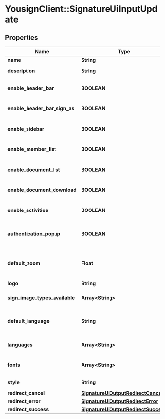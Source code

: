 # YousignClient::SignatureUiInputUpdate

## Properties
Name | Type | Description | Notes
------------ | ------------- | ------------- | -------------
**name** | **String** | Resource&#39;s name | 
**description** | **String** | Signature UI&#39;s description | [optional] 
**enable_header_bar** | **BOOLEAN** | Toggle header bar of the app view | [optional] [default to true]
**enable_header_bar_sign_as** | **BOOLEAN** | Toggle \&quot;Sign as\&quot; band on the top of the app view | [optional] [default to true]
**enable_sidebar** | **BOOLEAN** | Toggle sidebar of the app view | [optional] [default to true]
**enable_member_list** | **BOOLEAN** | Toggle list of members in the procedure | [optional] [default to true]
**enable_document_list** | **BOOLEAN** | Toggle list of documents in the procedure | [optional] [default to true]
**enable_document_download** | **BOOLEAN** | Toggle downloads buttons for documents | [optional] [default to true]
**enable_activities** | **BOOLEAN** | Toggle activity feed | [optional] [default to true]
**authentication_popup** | **BOOLEAN** | True for use a popup for enter the SMS code, false for use a fullscreen view. | [optional] [default to false]
**default_zoom** | **Float** | Default zoom of the pdf viewer. Default is the adapted to the resolution of your screen. | [optional] 
**logo** | **String** | Base64 of your logo | [optional] 
**sign_image_types_available** | **Array&lt;String&gt;** | Allow sign images types available for signature. | [optional] 
**default_language** | **String** | Default language of the view. Must be in \&quot;languages\&quot; field. | [optional] 
**languages** | **Array&lt;String&gt;** | Array of allowed languages, use country code | [optional] 
**fonts** | **Array&lt;String&gt;** | List of fonts to load on the view. (Loaded via google fonts) | [optional] 
**style** | **String** | CSS for customize the view | [optional] 
**redirect_cancel** | [**SignatureUiOutputRedirectCancel**](SignatureUiOutputRedirectCancel.md) |  | [optional] 
**redirect_error** | [**SignatureUiOutputRedirectError**](SignatureUiOutputRedirectError.md) |  | [optional] 
**redirect_success** | [**SignatureUiOutputRedirectSuccess**](SignatureUiOutputRedirectSuccess.md) |  | [optional] 



